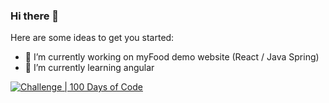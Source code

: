 ### Hi there 👋

Here are some ideas to get you started:

- 🔭 I’m currently working on myFood demo website (React / Java Spring)
- 🌱 I’m currently learning angular

[![Challenge | 100 Days of Code](https://img.shields.io/static/v1?label=Challenge&labelColor=384357&message=100%20Days%20of%20Code&color=00b4ee&style=for-the-badge&link=https://www.100daysofcode.com)](https://www.100daysofcode.com)
